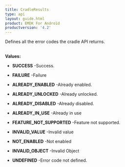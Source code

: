 ```yaml
---
title: CradleResults
type: api
layout: guide.html
product: EMDK For Android
productversion: '4.2'
---
```



Defines all the error codes the cradle API returns.
 <br><br>

**Values:**

* **SUCCESS** -Success.

* **FAILURE** -Failure

* **ALREADY_ENABLED** -Already enabled.

* **ALREADY_UNLOCKED** -Already unlocked.

* **ALREADY_DISABLED** -Already disabled.

* **ALREADY_IN_USE** -Already in use

* **FEATURE_NOT_SUPPORTED** -Feature not supported.

* **INVALID_VALUE** -Invalid value

* **NOT_ENABLED** -Not enabled

* **INVALID_OBJECT** -Invalid Object

* **UNDEFINED** -Error code not defined.

